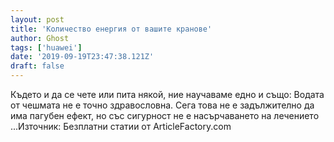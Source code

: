 ```yaml
---
layout: post
title: 'Количество енергия от вашите кранове'
author: Ghost
tags: ['huawei']
date: '2019-09-19T23:47:38.121Z'
draft: false
---
```


Където и да се чете или пита някой, ние научаваме едно и също: Водата от чешмата не е точно здравословна. Сега това не е задължително да има пагубен ефект, но със сигурност не е насърчаването на лечението ...Източник: Безплатни статии от ArticleFactory.com
